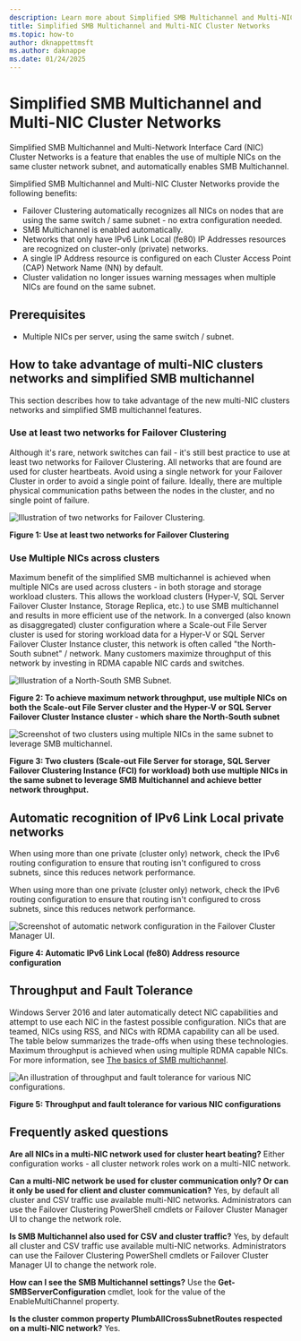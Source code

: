 ```yaml
---
description: Learn more about Simplified SMB Multichannel and Multi-NIC Cluster Networks.
title: Simplified SMB Multichannel and Multi-NIC Cluster Networks
ms.topic: how-to
author: dknappettmsft
ms.author: daknappe
ms.date: 01/24/2025
---
```


# Simplified SMB Multichannel and Multi-NIC Cluster Networks

Simplified SMB Multichannel and Multi-Network Interface Card (NIC) Cluster Networks is a feature that enables the use of multiple NICs on the same cluster network subnet, and automatically enables SMB Multichannel.

Simplified SMB Multichannel and Multi-NIC Cluster Networks provide the following benefits:

- Failover Clustering automatically recognizes all NICs on nodes that are using the same switch / same subnet - no extra configuration needed.
- SMB Multichannel is enabled automatically.
- Networks that only have IPv6 Link Local (fe80) IP Addresses resources are recognized on cluster-only (private) networks.
- A single IP Address resource is configured on each Cluster Access Point (CAP) Network Name (NN) by default.
- Cluster validation no longer issues warning messages when multiple NICs are found on the same subnet.

## Prerequisites

- Multiple NICs per server, using the same switch / subnet.

## How to take advantage of multi-NIC clusters networks and simplified SMB multichannel

This section describes how to take advantage of the new multi-NIC clusters networks and simplified SMB multichannel features.

### Use at least two networks for Failover Clustering

Although it's rare, network switches can fail - it's still best practice to use at least two networks for Failover Clustering. All networks that are found are used for cluster heartbeats. Avoid using a single network for your Failover Cluster in order to avoid a single point of failure. Ideally, there are multiple physical communication paths between the nodes in the cluster, and no single point of failure.

![Illustration of two networks for Failover Clustering.](media/Simplified-SMB-Multichannel-and-Multi-NIC-Cluster-Networks/Clustering_MulitNIC_Fig1.png)

**Figure 1: Use at least two networks for Failover Clustering**

### Use Multiple NICs across clusters

Maximum benefit of the simplified SMB multichannel is achieved when multiple NICs are used across clusters - in both storage and storage workload clusters. This allows the workload clusters (Hyper-V, SQL Server Failover Cluster Instance, Storage Replica, etc.) to use SMB multichannel and results in more efficient use of the network. In a converged (also known as disaggregated) cluster configuration where a Scale-out File Server cluster is used for storing workload data for a Hyper-V or SQL Server Failover Cluster Instance cluster, this network is often called "the North-South subnet" / network. Many customers maximize throughput of this network by investing in RDMA capable NIC cards and switches.

![Illustration of a North-South SMB Subnet.](media/Simplified-SMB-Multichannel-and-Multi-NIC-Cluster-Networks/Clustering_MulitNIC_Fig2.png)

**Figure 2: To achieve maximum network throughput, use multiple NICs on both the Scale-out File Server cluster and the Hyper-V or SQL Server Failover Cluster Instance cluster - which share the North-South subnet**

![Screenshot of two clusters using multiple NICs in the same subnet to leverage SMB multichannel.](media/Simplified-SMB-Multichannel-and-Multi-NIC-Cluster-Networks/Clustering_MulitNIC_Fig3.png)

**Figure 3: Two clusters (Scale-out File Server for storage, SQL Server Failover Clustering Instance (FCI) for workload) both use multiple NICs in the same subnet to leverage SMB Multichannel and achieve better network throughput.**

## Automatic recognition of IPv6 Link Local private networks

When using more than one private (cluster only) network, check the IPv6 routing configuration to ensure that routing isn't configured to cross subnets, since this reduces network performance.

When using more than one private (cluster only) network, check the IPv6 routing configuration to ensure that routing isn't configured to cross subnets, since this reduces network performance.

![Screenshot of automatic network configuration in the Failover Cluster Manager UI.](media/Simplified-SMB-Multichannel-and-Multi-NIC-Cluster-Networks/Clustering_MulitNIC_Fig4.png)

**Figure 4: Automatic IPv6 Link Local (fe80) Address resource configuration**

## Throughput and Fault Tolerance

Windows Server 2016 and later automatically detect NIC capabilities and attempt to use each NIC in the fastest possible configuration. NICs that are teamed, NICs using RSS, and NICs with RDMA capability can all be used. The table below summarizes the trade-offs when using these technologies. Maximum throughput is achieved when using multiple RDMA capable NICs. For more information, see [The basics of SMB multichannel](/archive/blogs/josebda/the-basics-of-smb-multichannel-a-feature-of-windows-server-2012-and-smb-3-0).

![An illustration of throughput and fault tolerance for various NIC configurations.](media/Simplified-SMB-Multichannel-and-Multi-NIC-Cluster-Networks/Clustering_MulitNIC_Fig5.png)

**Figure 5: Throughput and fault tolerance for various NIC configurations**

## Frequently asked questions

**Are all NICs in a multi-NIC network used for cluster heart beating?**
    Either configuration works - all cluster network roles work on a multi-NIC network.

**Can a multi-NIC network be used for cluster communication only? Or can it only be used for client and cluster communication?**
    Yes, by default all cluster and CSV traffic use available multi-NIC networks. Administrators can use the Failover Clustering PowerShell cmdlets or Failover Cluster Manager UI to change the network role.

**Is SMB Multichannel also used for CSV and cluster traffic?**
    Yes, by default all cluster and CSV traffic use available multi-NIC networks. Administrators can use the Failover Clustering PowerShell cmdlets or Failover Cluster Manager UI to change the network role.

**How can I see the SMB Multichannel settings?**
    Use the **Get-SMBServerConfiguration** cmdlet, look for the value of the EnableMultiChannel property.

**Is the cluster common property PlumbAllCrossSubnetRoutes respected on a multi-NIC network?**
     Yes.


